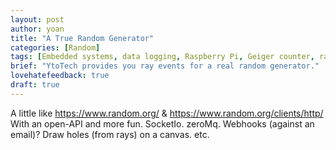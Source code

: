 ```yaml
---
layout: post
author: yoan
title: "A True Random Generator"
categories: [Random]
tags: [Embedded systems, data logging, Raspberry Pi, Geiger counter, radiation]
brief: "YtoTech provides you ray events for a real random generator."
lovehatefeedback: true
draft: true
---
```


A little like https://www.random.org/ & https://www.random.org/clients/http/
With an open-API and more fun.
SocketIo. zeroMq. Webhooks (against an email)?
Draw holes (from rays) on a canvas.
etc.
